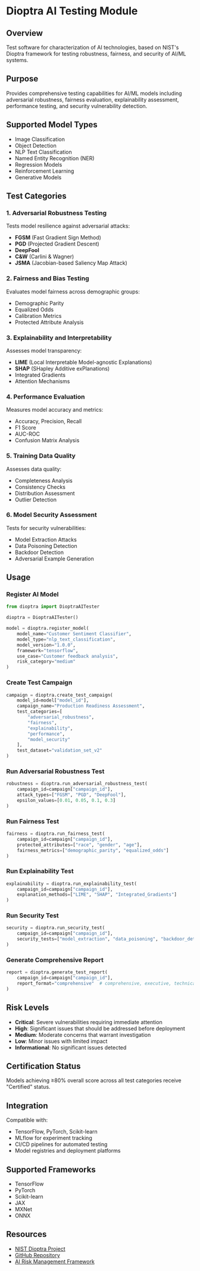 # Dioptra AI Testing Module

## Overview
Test software for characterization of AI technologies, based on NIST's Dioptra framework for testing robustness, fairness, and security of AI/ML systems.

## Purpose
Provides comprehensive testing capabilities for AI/ML models including adversarial robustness, fairness evaluation, explainability assessment, performance testing, and security vulnerability detection.

## Supported Model Types
- Image Classification
- Object Detection
- NLP Text Classification  
- Named Entity Recognition (NER)
- Regression Models
- Reinforcement Learning
- Generative Models

## Test Categories

### 1. Adversarial Robustness Testing
Tests model resilience against adversarial attacks:
- **FGSM** (Fast Gradient Sign Method)
- **PGD** (Projected Gradient Descent)
- **DeepFool**
- **C&W** (Carlini & Wagner)
- **JSMA** (Jacobian-based Saliency Map Attack)

### 2. Fairness and Bias Testing
Evaluates model fairness across demographic groups:
- Demographic Parity
- Equalized Odds
- Calibration Metrics
- Protected Attribute Analysis

### 3. Explainability and Interpretability
Assesses model transparency:
- **LIME** (Local Interpretable Model-agnostic Explanations)
- **SHAP** (SHapley Additive exPlanations)
- Integrated Gradients
- Attention Mechanisms

### 4. Performance Evaluation
Measures model accuracy and metrics:
- Accuracy, Precision, Recall
- F1 Score
- AUC-ROC
- Confusion Matrix Analysis

### 5. Training Data Quality
Assesses data quality:
- Completeness Analysis
- Consistency Checks
- Distribution Assessment
- Outlier Detection

### 6. Model Security Assessment
Tests for security vulnerabilities:
- Model Extraction Attacks
- Data Poisoning Detection
- Backdoor Detection
- Adversarial Example Generation

## Usage

### Register AI Model
```python
from dioptra import DioptraAITester

dioptra = DioptraAITester()

model = dioptra.register_model(
    model_name="Customer Sentiment Classifier",
    model_type="nlp_text_classification",
    model_version="1.0.0",
    framework="tensorflow",
    use_case="Customer feedback analysis",
    risk_category="medium"
)
```

### Create Test Campaign
```python
campaign = dioptra.create_test_campaign(
    model_id=model["model_id"],
    campaign_name="Production Readiness Assessment",
    test_categories=[
        "adversarial_robustness",
        "fairness",
        "explainability",
        "performance",
        "model_security"
    ],
    test_dataset="validation_set_v2"
)
```

### Run Adversarial Robustness Test
```python
robustness = dioptra.run_adversarial_robustness_test(
    campaign_id=campaign["campaign_id"],
    attack_types=["FGSM", "PGD", "DeepFool"],
    epsilon_values=[0.01, 0.05, 0.1, 0.3]
)
```

### Run Fairness Test
```python
fairness = dioptra.run_fairness_test(
    campaign_id=campaign["campaign_id"],
    protected_attributes=["race", "gender", "age"],
    fairness_metrics=["demographic_parity", "equalized_odds"]
)
```

### Run Explainability Test
```python
explainability = dioptra.run_explainability_test(
    campaign_id=campaign["campaign_id"],
    explanation_methods=["LIME", "SHAP", "Integrated_Gradients"]
)
```

### Run Security Test
```python
security = dioptra.run_security_test(
    campaign_id=campaign["campaign_id"],
    security_tests=["model_extraction", "data_poisoning", "backdoor_detection"]
)
```

### Generate Comprehensive Report
```python
report = dioptra.generate_test_report(
    campaign_id=campaign["campaign_id"],
    report_format="comprehensive"  # comprehensive, executive, technical
)
```

## Risk Levels
- **Critical**: Severe vulnerabilities requiring immediate attention
- **High**: Significant issues that should be addressed before deployment
- **Medium**: Moderate concerns that warrant investigation
- **Low**: Minor issues with limited impact
- **Informational**: No significant issues detected

## Certification Status
Models achieving ≥80% overall score across all test categories receive "Certified" status.

## Integration
Compatible with:
- TensorFlow, PyTorch, Scikit-learn
- MLflow for experiment tracking
- CI/CD pipelines for automated testing
- Model registries and deployment platforms

## Supported Frameworks
- TensorFlow
- PyTorch
- Scikit-learn
- JAX
- MXNet
- ONNX

## Resources
- [NIST Dioptra Project](https://pages.nist.gov/dioptra/)
- [GitHub Repository](https://github.com/usnistgov/dioptra)
- [AI Risk Management Framework](https://www.nist.gov/itl/ai-risk-management-framework)
